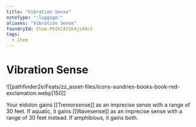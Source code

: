 ```yaml
---
title: "Vibration Sense"
noteType: ":luggage:"
aliases: "Vibration Sense"
foundryId: Item.P6IhCA31K4jx4OcS
tags:
  - Item
---
```


# Vibration Sense
![[pathfinder2e/Feats/zz_asset-files/icons-sundries-books-book-red-exclamation.webp|150]]

Your eidolon gains [[Tremorsense]] as an imprecise sense with a range of 30 feet. If aquatic, it gains [[Wavesense]] as an imprecise sense with a range of 30 feet instead. If amphibious, it gains both.
